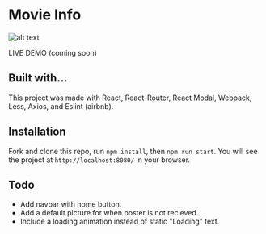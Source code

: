 # Movie Info

![alt text](http://g.recordit.co/l2KyKlTR8q.gif "Star Wars")

LIVE DEMO (coming soon)

## Built with...

This project was made with React, React-Router, React Modal, Webpack, Less, Axios, and Eslint (airbnb).

## Installation

Fork and clone this repo, run `npm install`, then `npm run start`. You will see the project at `http://localhost:8080/` in your browser.

## Todo

- Add navbar with home button.
- Add a default picture for when poster is not recieved.
- Include a loading animation instead of static "Loading" text.

